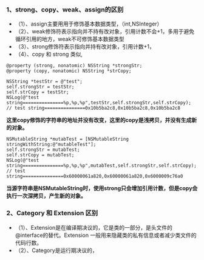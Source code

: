 ### 1、strong、copy、weak、assign的区别

 * （1）、assign主要用用于修饰基本数据类型，（int,NSInteger）
 * （2）、weak修饰符表示指向并不持有改对象，引用计数不会+1，多用于避免循环引用的地方，weak不可修饰基本数据类型
 * （3）、strong修饰符表示指向并持有改对象，引用计数+1，
 * （4）、copy  和 strong 类似,

 
 ```
 @property (strong, nonatomic) NSString *strongStr;
 @property (copy, nonatomic) NSString *strCopy;

 NSString *testStr = @"test";
 self.strongStr = testStr;
 self.strCopy = testStr;
 NSLog(@"test string===============%p,%p,%p",testStr,self.strongStr,self.strCopy);
 // test string===============0x10b5ba2c8,0x10b5ba2c8,0x10b5ba2c8
 ```
 
 **这里copy修饰的字符串的地址并没有改变，这里的copy是浅拷贝，并没有生成新的对象。**
 
 ```   
 NSMutableString *mutabTest = [NSMutableString stringWithString:@"mutableTest"];
 self.strongStr = mutabTest;
 self.strCopy = mutabTest;
 NSLog(@"test string===============%p,%p,%p",mutabTest,self.strongStr,self.strCopy);
 // test string===============0x60000061a820,0x60000061a820,0x6000009c76a0
 ```
 
 **当源字符串是NSMutableString时，使用strong只会增加引用计数，但是copy会执行一次深拷贝，产生新的对象。**
 

### 2、Category 和 Extension 区别
 
 * （1）、Extension是在编译期决议的，它是类的一部分，是头文件的@interface的替代。Extension 一般用来隐藏类的私有信息或者减少类文件的代码行数。
 * （2）、Category是运行期决议的，